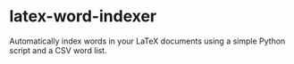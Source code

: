 # latex-word-indexer
Automatically index words in your LaTeX documents using a simple Python script and a CSV word list.

